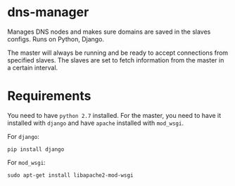 # dns-manager
Manages DNS nodes and makes sure domains are saved in the slaves configs. Runs on Python, Django.

The master will always be running and be ready to accept connections from specified slaves. The slaves are set to fetch information from the master in a certain interval.

# Requirements
You need to have `python 2.7` installed. For the master, you need to have it installed with `django` and have `apache` installed with `mod_wsgi`.

For `django`:

`pip install django`

For `mod_wsgi`:

`sudo apt-get install libapache2-mod-wsgi`
